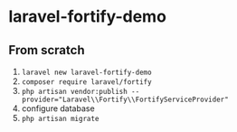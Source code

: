 # laravel-fortify-demo

## From scratch
1. `laravel new laravel-fortify-demo`
2. `composer require laravel/fortify`
3. `php artisan vendor:publish --provider="Laravel\\Fortify\\FortifyServiceProvider"`
4. configure database
5. `php artisan migrate`